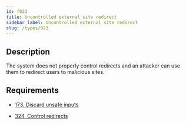 ```yaml
---
id: f023
title: Uncontrolled external site redirect
sidebar_label: Uncontrolled external site redirect
slug: /types/023
---
```


## Description

The system does not properly control redirects
and an attacker can use them
to redirect users to malicious sites.

## Requirements

- [173. Discard unsafe inputs](/criteria/source/173)

- [324. Control redirects](/criteria/architecture/324)
